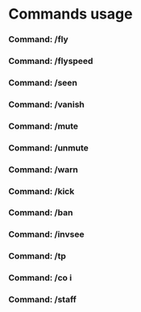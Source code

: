 # Commands usage

### Command: /fly

### Command: /flyspeed

### Command: /seen

### Command: /vanish

### Command: /mute

### Command: /unmute

### Command: /warn

### Command: /kick

### Command: /ban

### Command: /invsee

### Command: /tp

### Command: /co i

### Command: /staff













